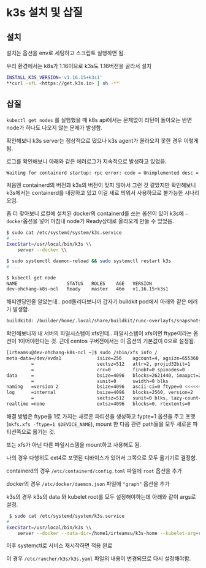 # k3s 설치 및 삽질

## 설치

설치는 옵션을 env로 세팅하고 스크립트 실행하면 됨.

우리 환경에서는 k8s가 1.16이므로 k3s도 1.16버전을 골라서 설치

```bash
INSTALL_K3S_VERSION='v1.16.15+k3s1'
**curl -sfL <https://get.k3s.io> | sh -**
```

## 삽질

`kubectl get nodes` 를 실행했을 때 k8s api에서는 문제없이 리턴이 돌아오는 반면 node가 하나도 나오지 않는 문제가 발생함.

확인해보니 k3s server는 정상적으로 떴으나 k3s agent가 올라오지 못한 경우 이렇게 됨.

로그를 확인해보니 아래와 같은 에러로그가 지속적으로 발생하고 있었음.

```bash
Waiting for containerd startup: rpc error: code = Unimplemented desc = unknown service runtime.v1alpha2.RuntimeService
```

처음엔 containerd의 버전과 k3s의 버전이 맞지 않아서 그런 것 같았지만 확인해보니 k3s에서는 containerd를 내장하고 있고 이걸 새로 띄워서 사용하므로 불가능한 시나리오임.

좀 더 찾아보니 로컬에 설치된 docker의 containerd를 쓰는 옵션이 있어 k3s에 `—docker`옵션을 넣어 마침내 node가 Ready상태로 올라오게 만들 수 있었음.

```bash
$ sudo cat /etc/systemd/system/k3s.service
# ...
ExecStart=/usr/local/bin/k3s \\
    server --docker \\

$ sudo systemctl daemon-reload && sudo systemctl restart k3s
# ...

$ kubectl get node
NAME                  STATUS   ROLES    AGE   VERSION
dev-ohchang-k8s-ncl   Ready    master   46m   v1.16.15+k3s1
```

해피엔딩인줄 알았는데.. pod돌리다보니까 갑자기 buildkit pod에서 아래와 같은 에러가 발생함.

```bash
buildkitd: /builder/home/.local/share/buildkit/runc-overlayfs/snapshots does not support d_type. If the backing filesystem is xfs, please reformat with ftype=1 to enable d_type support
```

확인해보니까 내 서버의 파일시스템이 xfs인데.. 파일시스템이 xfs이면 ftype이라는 옵션이 1이어야한다는 것. 근데 centos 구버전에서는 이 옵션의 기본값이 0으로 설정됨.

```bash
[irteamsu@dev-ohchang-k8s-ncl ~]$ sudo /sbin/xfs_info /
meta-data=/dev/xvda1             isize=256    agcount=4, agsize=655360 blks
         =                       sectsz=512   attr=2, projid32bit=1
         =                       crc=0        finobt=0 spinodes=0
data     =                       bsize=4096   blocks=2621440, imaxpct=25
         =                       sunit=0      swidth=0 blks
naming   =version 2              bsize=4096   ascii-ci=0 ftype=0 <<<<<<<<< 이 부분
log      =internal               bsize=4096   blocks=2560, version=2
         =                       sectsz=512   sunit=0 blks, lazy-count=1
realtime =none                   extsz=4096   blocks=0, rtextents=0
```

해결 방법은 ftype을 1로 가지는 새로운 파티션을 생성하고 fypte=1 옵션을 주고 포맷(`mkfs.xfs -ftype=1 $DEVICE_NAME`), mount 한 다음 관련 path들을 모두 새로운 파티션쪽으로 옮기는 것.

또는 xfs가 아닌 다른 파일시스템을 mount하고 사용해도 됨.

나의 경우 다행히도 ext4로 포맷된 디바이스가 있어서 그쪽으로 모두 옮기기로 결정함.

containerd의 경우 `/etc/containerd/config.toml` 파일에 `root` 옵션을 추가

docker의 경우 `/etc/docker/daemon.json` 파일에 `"graph"` 옵션을 추가

k3s의 경우 k3s의 data 와 kubelet root를 모두 설정해야하는데 아래와 같이 args로 설정.

```bash
 $ sudo cat /etc/systemd/system/k3s.service
# ...
ExecStart=/usr/local/bin/k3s \\
    server --docker --data-dir=/home1/irteamsu/k3s-home --kubelet-arg=root-dir=/home1/irteamsu/kubelet-home \\
```

이후 systemctl로 서비스 재시작하면 적용 완료

이 경우 `/etc/rancher/k3s/k3s.yaml` 파일의 내용이 변경되므로 다시 설정해야함.
